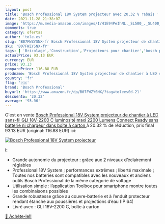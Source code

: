 ```yaml
---
layout: post
title: 'Bosch Professional 18V System projecteur avec 20.32 % rabais '
date: 2021-11-28 21:38:07
image: 'https://m.media-amazon.com/images/I/41E94PeIhNL._SL500_._SL400_.jpg'
comments: true
category: ofertas
author: 'tole.es'
slug: 'B07FWZYSNX-fr Bosch Professional 18V System projecteur de chantier à LED...'
sku: 'B07FWZYSNX-fr'
tags: [ 'Bricolage','Construction','Projecteurs pour chantier','bosch professional','Éclairage de chantier', ]
actualPrice: 93.13 EUR
currency: EUR
price: 93.13
comparePrice: 116.88 EUR
prodname: 'Bosch Professional 18V System projecteur de chantier à LED sans-fil GLI 18V-2200 C  luminosité maxi 2200 Lumens  Connect Ready  sans batterie ni chargeur  dans boîte à carton '
country: 'fr'
flag: '🇫🇷'
brand: 'Bosch Professional'
buyurl: 'https://www.amazon.fr/dp/B07FWZYSNX/?tag=tolees0d-21'
descuento: '20.32'
average: '93.06'
---
```


C'est en vente [Bosch Professional 18V System projecteur de chantier à LED sans-fil GLI 18V-2200 C  luminosité maxi 2200 Lumens  Connect Ready  sans batterie ni chargeur  dans boîte à carton ](https://www.amazon.fr/dp/B07FWZYSNX/?tag=tolees0d-21)  à  20.32 % de réduction, prix final  93.13 EUR (original: 116.88 EUR) ici:

[![Bosch Professional 18V System projecteur](https://m.media-amazon.com/images/I/41E94PeIhNL._SL500_._SL400_.jpg)](https://www.amazon.fr/dp/B07FWZYSNX/?tag=tolees0d-21)

ℹ️:

- Grande autonomie du projecteur : grâce aux 2 niveaux d’éclairement réglables
- Professional 18V System ; performances extrêmes ; liberté maximale ; Toutes nos batteries sont compatibles avec les nouveaux et anciens outils Bosch Professional de la même catégorie de voltage
- Utilisation simple : l’application Toolbox pour smartphone montre toutes les combinaisons possibles
- Grande robustesse grâce au couvre-batterie et à l’enduit protecteur rendant étanche aux poussières et projections d’eau (IP 64)
- Livré avec : GLI 18V-2200 C, boîte à carton

[🛒 Achète-le!!](https://www.amazon.fr/dp/B07FWZYSNX/?tag=tolees0d-21)
